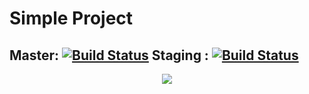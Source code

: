 # Simple Project
## Master: [![Build Status](https://travis-ci.org/selen11/simple_project.svg?branch=master)](https://travis-ci.org/selen11/simple_project) Staging : [![Build Status](https://travis-ci.org/selen11/simple_project.svg?branch=staging)](https://travis-ci.org/selen11/simple_project)

<p align="center">
  <img src="http://cdn.meme.am/instances/58153627.jpg"/>
</p>
